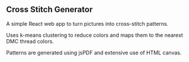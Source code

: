 ## Cross Stitch Generator

A simple React web app to turn pictures into cross-stitch patterns.

Uses k-means clustering to reduce colors and maps them to the nearest DMC thread colors.

Patterns are generated using jsPDF and extensive use of HTML canvas.
